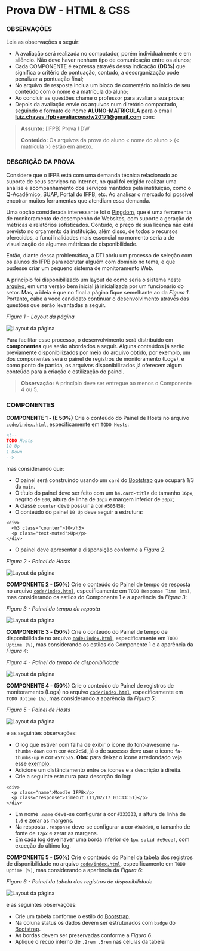 # Prova DW - HTML & CSS

### OBSERVAÇÕES

Leia as observações a seguir:

* A avaliação será realizada no computador, porém individualmente e em silêncio. Não deve haver nenhum tipo de comunicação entre os alunos;
* Cada COMPONENTE é expressa através dessa indicação **(DD%)** que significa o critério de pontuação, contudo, a desorganização pode penalizar a pontuação final;
* No arquivo de resposta inclua um bloco de comentário no início de seu conteúdo com o nome e a matrícula do aluno;
* Ao concluir as questões chame o professor para avaliar a sua prova;
* Depois da avaliação envie os arquivos num diretório compactado, seguindo o formato de nome **ALUNO-MATRICULA** para o email **luiz.chaves.ifpb+avaliacoesdw20171@gmail.com** com:

> **Assunto:** [IFPB] Prova I DW
>
> **Conteúdo:** Os arquivos da prova do aluno < nome do aluno > (< matrícula >) estão em anexo.

### DESCRIÇÃO DA PROVA

Considere que o IFPB está com uma demanda técnica relacionado ao suporte de seus serviços na Internet, no qual foi exigido realizar uma análise e acompanhamento dos serviços mantidos pela instituição, como o Q-Acadêmico, SUAP, Portal do IFPB, etc. Ao analisar o mercado foi possível encotrar muitos ferramentas que atendiam essa demanda. 

Uma opção considerada interessante foi o [Pingdom](https://www.pingdom.com), que é uma ferramenta de monitoramento de desempenho de Websites, com suporte a geração de métricas e relatórios sofisticados. Contudo, o preço de sua licença não está previsto no orçamento da instituição, além disso, de todos o recursos oferecidos, a funcilinalidades mais essencial no momento seria a de visualização de algumas métricas de disponibilidade.

Então, diante dessa problemática, a DTI abriu um processo de seleção com os alunos do IFPB para recrutar alguém com domínio no tema, e que pudesse criar um pequeno sistema de monitoramento Web.

A princípio foi disponibilizado um layout de como seria o sistema neste [arquivo](code.zip), em uma versão bem inicial já inicializada por um funcionário do setor.
Mas, a ideia é que no final a página fique semelhante ao da *Figura 1*. Portanto, cabe a você candidato continuar o desenvolvimento através das questões que serão levantadas a seguir.

*Figura 1 - Layout da página*

![Layout da página](assets/layout.png)

Para facilitar esse processo, o desenvolvimento será distribuido em **componentes** que serão abordados a seguir. Alguns conteúdos já serão previamente disponibilizados por meio do arquivo obtido, por exemplo, um dos componentes será o painel de registros de monitoramento (Logs), e como ponto de partida, os arquivos disponibilizados já oferecem algum conteúdo para a criação e estilização do painel.

> **Observação:** A princípio deve ser entregue ao menos o Componente 4 ou 5.

### COMPONENTES

**COMPONENTE 1 - (E 50%)** Crie o conteúdo do Painel de Hosts no arquivo [`code/index.html`](code/index.html), especificamente em `TODO Hosts`:

```html
<!-- 
TODO Hosts 
10 Up 
1 Down
--> 
```

mas considerando que:

* O painel será construíndo usando um `card` do [Bootstrap](http://getbootstrap.com) que ocupará 1/3 do `main`.
* O título do painel deve ser feito com um `h4.card-title` de tamanho `16px`, negrito de `600`, altura de linha de `16px` e margem inferior de `30px`;
* A classe `counter` deve possuir a cor `#505458`;
* O conteúdo do painel `10 Up` deve seguir a estrutura:

```
<div>
  <h3 class="counter">10</h3>
  <p class="text-muted">Up</p>
</div>
``` 

* O painel deve apresentar a disponsição conforme a *Figura 2*.

*Figura 2 - Painel de Hosts*<br>

![Layout da página](assets/hosts.png)

**COMPONENTE 2 - (50%)** Crie o conteúdo do Painel de tempo de resposta no arquivo [`code/index.html`](code/index.html), especificamente em `TODO Response Time (ms)`, mas considerando os estilos do Componente 1 e a aparência da *Figura 3*:

*Figura 3 - Painel do tempo de reposta*<br>

![Layout da página](assets/uptime.png)


**COMPONENTE 3 - (50%)** Crie o conteúdo do Painel de tempo de disponibilidade no arquivo [`code/index.html`](code/index.html), especificamente em `TODO Uptime (%)`, mas considerando os estilos do Componente 1 e a aparência da *Figura 4*:

*Figura 4 - Painel do tempo de disponibilidade*<br>

![Layout da página](assets/response-time.png)


**COMPONENTE 4 - (50%)** Crie o conteúdo do Painel de registros de monitoramento (Logs) no arquivo [`code/index.html`](code/index.html), especificamente em `TODO Uptime (%)`, mas considerando a aparência da *Figura 5*:

*Figura 5 - Painel de Hosts*<br>

![Layout da página](assets/logs.png)

e as seguintes observações:

* O log que estiver com falha de exibir o ícone do font-awesome `fa-thumbs-down` com cor `#cc7c5d`, já o de sucesso deve usar o ícone `fa-thumbs-up` e cor `#57c5a5`. **Obs:** para deixar o ícone arredondado veja esse [exemplo](http://fontawesome.io/examples/#stacked).
* Adicione um distânciamento entre os ícones e a descrição à direita.
* Crie a seguinte estrutura para descrção do log:

```
<div>
  <p class="name">Moodle IFPB</p>
  <p class="response">Timeout (11/02/17 03:33:51)</p>
</div>
```

* Em nome `.name` deve-se configurar a cor `#333333`, a altura de linha de `1.6` e zerar as margens.
* Na resposta `.response` deve-se configurar a cor `#9a9da0`, o tamanho de fonte de `12px` e zerar as margens.
* Em cada log deve haver uma borda inferior de `1px solid #e9ecef`, com exceção do último log.

**COMPONENTE 5 - (50%)** Crie o conteúdo do Painel da tabela dos registros de disponibilidade no arquivo [`code/index.html`](code/index.html), especificamente em `TODO Uptime (%)`, mas considerando a aparência da *Figura 6*:

*Figura 6 - Painel da tabela dos registros de disponibilidade*<br>

![Layout da página](assets/uptime-table.png)

e as seguintes observações:

* Crie um tabela conforme o estilo do [Bootstrap](http://getbootstrap.com).
* Na coluna status os dados devem ser estruturados com `badge` do [Bootstrap](http://getbootstrap.com).
* As bordas devem ser preservadas conforme a *Figura 6*.
* Aplique o recúo interno de `.2rem .5rem` nas células da tabela
